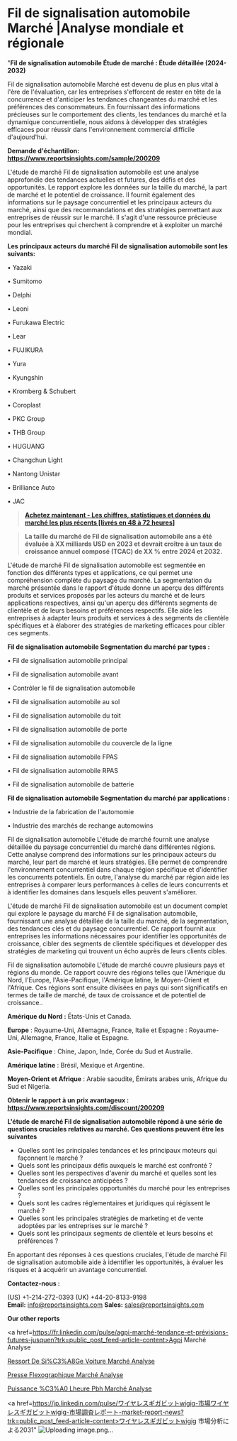 # Fil de signalisation automobile Marché |Analyse mondiale et régionale

"<strong>Fil de signalisation automobile Étude de marché : Étude détaillée (2024-2032)</strong>

Fil de signalisation automobile Marché est devenu de plus en plus vital à l'ère de l'évaluation, car les entreprises s'efforcent de rester en tête de la concurrence et d'anticiper les tendances changeantes du marché et les préférences des consommateurs. En fournissant des informations précieuses sur le comportement des clients, les tendances du marché et la dynamique concurrentielle, nous aidons à développer des stratégies efficaces pour réussir dans l'environnement commercial difficile d'aujourd'hui.

<strong>Demande d'échantillon: <a href=https://www.reportsinsights.com/sample/200209>https://www.reportsinsights.com/sample/200209</a></strong>

L'étude de marché Fil de signalisation automobile est une analyse approfondie des tendances actuelles et futures, des défis et des opportunités. Le rapport explore les données sur la taille du marché, la part de marché et le potentiel de croissance. Il fournit également des informations sur le paysage concurrentiel et les principaux acteurs du marché, ainsi que des recommandations et des stratégies permettant aux entreprises de réussir sur le marché. Il s'agit d'une ressource précieuse pour les entreprises qui cherchent à comprendre et à exploiter un marché mondial.

<strong>Les principaux acteurs du marché Fil de signalisation automobile sont les suivants:</strong>

• Yazaki

• Sumitomo

• Delphi

• Leoni

• Furukawa Electric

• Lear

• FUJIKURA

• Yura

• Kyungshin

• Kromberg & Schubert

• Coroplast

• PKC Group

• THB Group

• HUGUANG

• Changchun Light

• Nantong Unistar

• Brilliance Auto

• JAC
<blockquote><a href=https://www.reportsinsights.com/buynow/200209><span style=text-decoration: underline;><strong>Achetez maintenant - Les chiffres, statistiques et données du marché les plus récents [livrés en 48 à 72 heures]</strong></span></a></blockquote>
<blockquote><span style=text-decoration: underline;><strong>La taille du marché de Fil de signalisation automobile ans a été évaluée à XX milliards USD en 2023 et devrait croître à un taux de croissance annuel composé (TCAC) de XX % entre 2024 et 2032.</strong></span></blockquote>
L'étude de marché Fil de signalisation automobile est segmentée en fonction des différents types et applications, ce qui permet une compréhension complète du paysage du marché. La segmentation du marché présentée dans le rapport d'étude donne un aperçu des différents produits et services proposés par les acteurs du marché et de leurs applications respectives, ainsi qu'un aperçu des différents segments de clientèle et de leurs besoins et préférences respectifs. Elle aide les entreprises à adapter leurs produits et services à des segments de clientèle spécifiques et à élaborer des stratégies de marketing efficaces pour cibler ces segments.

<strong>Fil de signalisation automobile Segmentation du marché par types :</strong>

• Fil de signalisation automobile principal

• Fil de signalisation automobile avant

• Contrôler le fil de signalisation automobile

• Fil de signalisation automobile au sol

• Fil de signalisation automobile du toit

• Fil de signalisation automobile de porte

• Fil de signalisation automobile du couvercle de la ligne

• Fil de signalisation automobile FPAS

• Fil de signalisation automobile RPAS

• Fil de signalisation automobile de batterie

<strong>Fil de signalisation automobile Segmentation du marché par applications :</strong>

• Industrie de la fabrication de l'automomie

• Industrie des marchés de rechange automowins

Fil de signalisation automobile L'étude de marché fournit une analyse détaillée du paysage concurrentiel du marché dans différentes régions. Cette analyse comprend des informations sur les principaux acteurs du marché, leur part de marché et leurs stratégies. Elle permet de comprendre l'environnement concurrentiel dans chaque région spécifique et d'identifier les concurrents potentiels. En outre, l'analyse du marché par région aide les entreprises à comparer leurs performances à celles de leurs concurrents et à identifier les domaines dans lesquels elles peuvent s'améliorer.

L'étude de marché Fil de signalisation automobile est un document complet qui explore le paysage du marché Fil de signalisation automobile, fournissant une analyse détaillée de la taille du marché, de la segmentation, des tendances clés et du paysage concurrentiel. Ce rapport fournit aux entreprises les informations nécessaires pour identifier les opportunités de croissance, cibler des segments de clientèle spécifiques et développer des stratégies de marketing qui trouvent un écho auprès de leurs clients cibles.

Fil de signalisation automobile L'étude de marché couvre plusieurs pays et régions du monde. Ce rapport couvre des régions telles que l'Amérique du Nord, l'Europe, l'Asie-Pacifique, l'Amérique latine, le Moyen-Orient et l'Afrique. Ces régions sont ensuite divisées en pays qui sont significatifs en termes de taille de marché, de taux de croissance et de potentiel de croissance..

<strong>Amérique du Nord :</strong> États-Unis et Canada.

<strong>Europe</strong> : Royaume-Uni, Allemagne, France, Italie et Espagne : Royaume-Uni, Allemagne, France, Italie et Espagne.

<strong>Asie-Pacifique</strong> : Chine, Japon, Inde, Corée du Sud et Australie.

<strong>Amérique latine</strong> : Brésil, Mexique et Argentine.

<strong>Moyen-Orient et Afrique</strong> : Arabie saoudite, Émirats arabes unis, Afrique du Sud et Nigeria.

<strong>Obtenir le rapport à un prix avantageux : <a href=https://www.reportsinsights.com/discount/200209>https://www.reportsinsights.com/discount/200209</a></strong>

<strong>L'étude de marché Fil de signalisation automobile répond à une série de questions cruciales relatives au marché. Ces questions peuvent être les suivantes</strong>
<ul>
  <li>Quelles sont les principales tendances et les principaux moteurs qui façonnent le marché ?</li>
  <li>Quels sont les principaux défis auxquels le marché est confronté ?</li>
  <li>Quelles sont les perspectives d'avenir du marché et quelles sont les tendances de croissance anticipées ?</li>
  <li>Quelles sont les principales opportunités du marché pour les entreprises ?</li>
  <li>Quels sont les cadres réglementaires et juridiques qui régissent le marché ?</li>
  <li>Quelles sont les principales stratégies de marketing et de vente adoptées par les entreprises sur le marché ?</li>
  <li>Quels sont les principaux segments de clientèle et leurs besoins et préférences ?</li>
</ul>
En apportant des réponses à ces questions cruciales, l'étude de marché Fil de signalisation automobile aide à identifier les opportunités, à évaluer les risques et à acquérir un avantage concurrentiel.

<strong>Contactez-nous :</strong>

(US) +1-214-272-0393
(UK) +44-20-8133-9198
<strong>Email:</strong> <a>info@reportsinsights.com</a>
<strong>Sales:</strong> <a>sales@reportsinsights.com</a>

<strong>Our other reports</strong>

<a href=https://fr.linkedin.com/pulse/agpi-marché-tendance-et-prévisions-futures-jusquen?trk=public_post_feed-article-content>Agpi Marché Analyse</a>

<a href=https://www.linkedin.com/pulse/ressort-de-si%C3%A8ge-voiture-march%C3%A9-analyse-vkdef/>Ressort De Si%C3%A8Ge Voiture Marché Analyse</a>

<a href=https://www.linkedin.com/pulse/presse-flexographique-march%C3%A9-donn%C3%A9es-d%C3%A9taill%C3%A9es-zc2lf/>Presse Flexographique Marché Analyse</a>

<a href=https://www.linkedin.com/pulse/puissance-%C3%A0-lheure-pbh-march%C3%A9-acc%C3%A9l%C3%A9ration-de-zg4sf/>Puissance %C3%A0 Lheure Pbh Marché Analyse</a>

<a href=https://jp.linkedin.com/pulse/ワイヤレスギガビットwigig-市場ワイヤレスギガビットwigig-市場調査レポート-market-report-news?trk=public_post_feed-article-content>ワイヤレスギガビットwigig 市場分析による2031</a>"
![Uploading image.png…]()
